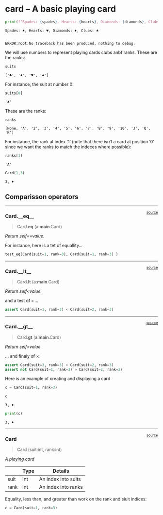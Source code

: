 # card – A basic playing card


<!-- WARNING: THIS FILE WAS AUTOGENERATED! DO NOT EDIT! -->

``` python
print(f"Spades: {spades}, Hearts: {hearts}, Diamonds: {diamonds}, Clubs: {clubs}")
```

    Spades: ♠, Hearts: ♥, Diamonds: ♦, Clubs: ♣

``` python
```

    ERROR:root:No traceback has been produced, nothing to debug.

We will use numbers to represent playing cards clubs anbf ranks. These
are the ranks:

``` python
suits
```

    ['♣', '♦', '♥', '♠']

For instance, the suit at number 0:

``` python
suits[0]
```

    '♣'

These are the ranks:

``` python
ranks
```

    [None, 'A', '2', '3', '4', '5', '6', '7', '8', '9', '10', 'J', 'Q', 'K']

For instance, the rank at index ‘1’ (note that there isn’t a card at
position ‘0’ since we want the ranks to match the indeces where
possible):

``` python
ranks[1]
```

    'A'

``` python
Card(1,3)
```

    3, ♦

## Comparisson operators

------------------------------------------------------------------------

<a
href="https://github.com/rdned/nbdev_cards3.14/blob/main/nbdev_cards/card.py#L39"
target="_blank" style="float:right; font-size:smaller">source</a>

### Card.\_\_eq\_\_

>  Card.__eq__ (a:__main__.Card)

*Return self==value.*

For instance, here is a tet of equallity…

``` python
test_eq(Card(suit=1, rank=3), Card(suit=1, rank=3) )
```

------------------------------------------------------------------------

<a
href="https://github.com/rdned/nbdev_cards3.14/blob/main/nbdev_cards/card.py#L44"
target="_blank" style="float:right; font-size:smaller">source</a>

### Card.\_\_lt\_\_

>  Card.__lt__ (a:__main__.Card)

*Return self\<value.*

and a test of `<` …

``` python
assert Card(suit=1, rank=3) < Card(suit=2, rank=3)
```

------------------------------------------------------------------------

<a
href="https://github.com/rdned/nbdev_cards3.14/blob/main/nbdev_cards/card.py#L49"
target="_blank" style="float:right; font-size:smaller">source</a>

### Card.\_\_gt\_\_

>  Card.__gt__ (a:__main__.Card)

*Return self\>value.*

… and finaly of `>`:

``` python
assert Card(suit=3, rank=3) > Card(suit=2, rank=3)
assert not Card(suit=1, rank=3) > Card(suit=2, rank=3)
```

Here is an example of creating and displaying a card

``` python
c = Card(suit=1, rank=3)
```

``` python
c
```

    3, ♦

``` python
print(c)
```

    3, ♦

------------------------------------------------------------------------

<a
href="https://github.com/rdned/nbdev_cards3.14/blob/main/nbdev_cards/card.py#L22"
target="_blank" style="float:right; font-size:smaller">source</a>

### Card

>  Card (suit:int, rank:int)

*A playing card*

<table>
<thead>
<tr>
<th></th>
<th><strong>Type</strong></th>
<th><strong>Details</strong></th>
</tr>
</thead>
<tbody>
<tr>
<td>suit</td>
<td>int</td>
<td>An index into suits</td>
</tr>
<tr>
<td>rank</td>
<td>int</td>
<td>An index into ranks</td>
</tr>
</tbody>
</table>

Equality, less than, and greater than work on the rank and siuit
indices:

``` python
c = Card(suit=1, rank=3)
```
